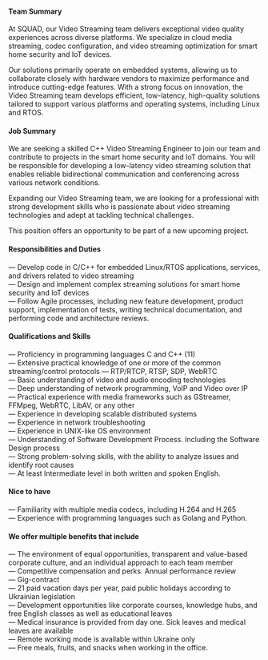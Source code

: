 ####  Team Summary

At SQUAD, our Video Streaming team delivers exceptional video quality
experiences across diverse platforms. We specialize in cloud media streaming,
codec configuration, and video streaming optimization for smart home security
and IoT devices.

Our solutions primarily operate on embedded systems, allowing us to
collaborate closely with hardware vendors to maximize performance and
introduce cutting-edge features. With a strong focus on innovation, the Video
Streaming team develops efficient, low-latency, high-quality solutions
tailored to support various platforms and operating systems, including Linux
and RTOS.

####  Job Summary

We are seeking a skilled C++ Video Streaming Engineer to join our team and
contribute to projects in the smart home security and IoT domains. You will be
responsible for developing a low-latency video streaming solution that enables
reliable bidirectional communication and conferencing across various network
conditions.

Expanding our Video Streaming team, we are looking for a professional with
strong development skills who is passionate about video streaming technologies
and adept at tackling technical challenges.

This position offers an opportunity to be part of a new upcoming project.

####  Responsibilities and Duties

— Develop code in C/C++ for embedded Linux/RTOS applications, services, and
drivers related to video streaming  
— Design and implement complex streaming solutions for smart home security and
IoT devices  
— Follow Agile processes, including new feature development, product support,
implementation of tests, writing technical documentation, and performing code
and architecture reviews.

####  Qualifications and Skills

— Proficiency in programming languages C and C++ (11)  
— Extensive practical knowledge of one or more of the common streaming/control
protocols — RTP/RTCP, RTSP, SDP, WebRTC  
— Basic understanding of video and audio encoding technologies  
— Deep understanding of network programming, VoIP and Video over IP  
— Practical experience with media frameworks such as GStreamer, FFMpeg,
WebRTC, LibAV, or any other  
— Experience in developing scalable distributed systems  
— Experience in network troubleshooting  
— Experience in UNIX-like OS environment  
— Understanding of Software Development Process. Including the Software Design
process  
— Strong problem-solving skills, with the ability to analyze issues and
identify root causes  
— At least Intermediate level in both written and spoken English.

####  Nice to have

— Familiarity with multiple media codecs, including H.264 and H.265  
— Experience with programming languages such as Golang and Python.

####  We offer multiple benefits that include

— The environment of equal opportunities, transparent and value-based
corporate culture, and an individual approach to each team member  
— Competitive compensation and perks. Annual performance review  
— Gig-contract  
— 21 paid vacation days per year, paid public holidays according to Ukrainian
legislation  
— Development opportunities like corporate courses, knowledge hubs, and free
English classes as well as educational leaves  
— Medical insurance is provided from day one. Sick leaves and medical leaves
are available  
— Remote working mode is available within Ukraine only  
— Free meals, fruits, and snacks when working in the office.
